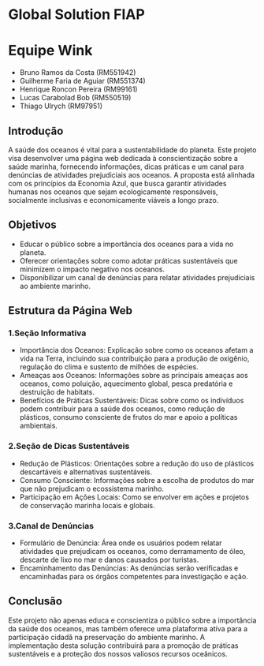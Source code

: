 # Global Solution FIAP

# Equipe Wink

- Bruno Ramos da Costa (RM551942)
- Guilherme Faria de Aguiar (RM551374)
- Henrique Roncon Pereira (RM99161)
- Lucas Carabolad Bob (RM550519)
- Thiago Ulrych (RM97951)

## Introdução
  A saúde dos oceanos é vital para a sustentabilidade do planeta. Este projeto visa desenvolver uma página web dedicada à conscientização sobre a saúde marinha, fornecendo informações, dicas práticas e um canal para denúncias de atividades prejudiciais aos oceanos. A proposta está alinhada com os princípios da Economia Azul, que busca garantir atividades humanas nos oceanos que sejam ecologicamente responsáveis, socialmente inclusivas e economicamente viáveis a longo prazo.

## Objetivos
- Educar o público sobre a importância dos oceanos para a vida no planeta.
- Oferecer orientações sobre como adotar práticas sustentáveis que minimizem o impacto negativo nos oceanos.
- Disponibilizar um canal de denúncias para relatar atividades prejudiciais ao ambiente marinho.


## Estrutura da Página Web
### 1.Seção Informativa

- Importância dos Oceanos: Explicação sobre como os oceanos afetam a vida na Terra, incluindo sua contribuição para a produção de oxigênio, regulação do clima e sustento de milhões de espécies.
- Ameaças aos Oceanos: Informações sobre as principais ameaças aos oceanos, como poluição, aquecimento global, pesca predatória e destruição de habitats.
- Benefícios de Práticas Sustentáveis: Dicas sobre como os indivíduos podem contribuir para a saúde dos oceanos, como redução de plásticos, consumo consciente de frutos do mar e apoio a políticas ambientais.


### 2.Seção de Dicas Sustentáveis
- Redução de Plásticos: Orientações sobre a redução do uso de plásticos descartáveis e alternativas sustentáveis.
- Consumo Consciente: Informações sobre a escolha de produtos do mar que não prejudicam o ecossistema marinho.
- Participação em Ações Locais: Como se envolver em ações e projetos de conservação marinha locais e globais.


### 3.Canal de Denúncias
- Formulário de Denúncia: Área onde os usuários podem relatar atividades que prejudicam os oceanos, como derramamento de óleo, descarte de lixo no mar e danos causados por turistas.
- Encaminhamento das Denúncias: As denúncias serão verificadas e encaminhadas para os órgãos competentes para investigação e ação.

## Conclusão

Este projeto não apenas educa e conscientiza o público sobre a importância da saúde dos oceanos, mas também oferece uma plataforma ativa para a participação cidadã na preservação do ambiente marinho. A implementação desta solução contribuirá para a promoção de práticas sustentáveis e a proteção dos nossos valiosos recursos oceânicos.
